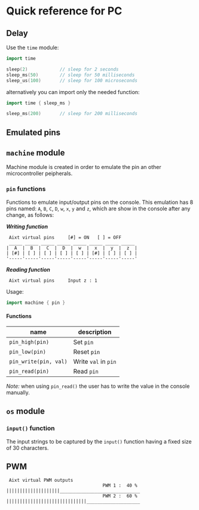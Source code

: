 # Quick reference for PC

## Delay

Use the `time` module:
```go
import time

sleep(2)            // sleep for 2 seconds
sleep_ms(50)        // sleep for 50 milliseconds
sleep_us(100)       // sleep for 100 microseconds
```
alternatively you can import only the needed function:
```go
import time { sleep_ms }

sleep_ms(200)       // sleep for 200 milliseconds
```

## Emulated pins




## `machine` module
Machine module is created in order to emulate the pin an other microcontroller peipherals.

### `pin` functions
Functions to emulate input/output pins on the console. This emulation has 8 pins named: `A`, `B`, `C`, `D`, `w`, `x`, `y` and `z`, which are show in the console after any change, as follows:

_**Writing function**_
```
 Aixt virtual pins     [#] = ON   [ ] = OFF
 _____ _____ _____ _____ _____ _____ _____ _____
|  A  |  B  |  C  |  D  |  w  |  x  |  y  |  z  |
| [#] | [ ] | [ ] | [ ] | [ ] | [#] | [ ] | [ ] |
'-----'-----'-----'-----'-----'-----'-----'-----'
```
_**Reading function**_
```
 Aixt virtual pins     Input z : 1
```

Usage: 
```go
import machine { pin }
```
#### Functions
name                    | description
------------------------|---------------------
`pin_high(pin)`         | Set `pin`
`pin_low(pin)`          | Reset `pin`
`pin_write(pin, val)`   | Write `val` in `pin`
`pin_read(pin)`         | Read `pin`

_Note:_ when using `pin_read()` the user has to write the value in the console manually.  

## `os` module

### `input()` function
The input strings to be captured by the `input()` function having a fixed size of 30 characters.

## PWM
```
 Aixt virtual PWM outputs
                                    PWM 1 :  40 %
||||||||||||||||||||______________________________
                                    PWM 2 :  60 %
||||||||||||||||||||||||||||||____________________
```
